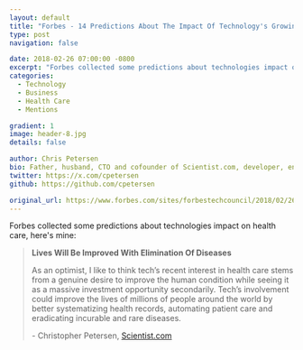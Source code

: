 ```yaml
---
layout: default
title: "Forbes - 14 Predictions About The Impact Of Technology's Growing Presence In Health Care"
type: post
navigation: false

date: 2018-02-26 07:00:00 -0800
excerpt: "Forbes collected some predictions about technologies impact on health care"
categories:
  - Technology
  - Business
  - Health Care
  - Mentions

gradient: 1
image: header-8.jpg
details: false

author: Chris Petersen
bio: Father, husband, CTO and cofounder of Scientist.com, developer, entrepreneur and technologist.
twitter: https://x.com/cpetersen
github: https://github.com/cpetersen

original_url: https://www.forbes.com/sites/forbestechcouncil/2018/02/26/14-predictions-about-the-impact-of-technologys-growing-presence-in-health-care/
---
```



Forbes collected some predictions about technologies impact on health care, here's mine:

 >
 >
 > **Lives Will Be Improved With Elimination Of Diseases**
 >
 > As an optimist, I like to think tech’s recent interest in health care stems from a genuine desire to improve the human condition while seeing it as a massive investment opportunity secondarily. Tech’s involvement could improve the lives of millions of people around the world by better systematizing health records, automating patient care and eradicating incurable and rare diseases.
 >
 > \- Christopher Petersen, [Scientist.com](https://www.scientist.com)
 >
 >
